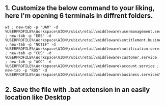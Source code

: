## 1. Customize the below command to your liking, here I'm opening 6 terminals in diffrent folders.
```
wt ; new-tab -p "UAM" -d %USERPROFILE%\Workspace\AION\rubix\retail\middleware\usermanagement.service ; new-tab -p "EBS" -d %USERPROFILE%\Workspace\AION\rubix\retail\middleware\entitlement.business.service ; new-tab -p "NOTIF" -d %USERPROFILE%\Workspace\AION\rubix\retail\middleware\notification.service ; new-tab -p "CUS" -d %USERPROFILE%\Workspace\AION\rubix\retail\middleware\customer.service ; new-tab -p "ACC" -d %USERPROFILE%\Workspace\AION\rubix\retail\middleware\account.service ; new-tab -p "RBS" -d %USERPROFILE%\Workspace\AION\rubix\retail\middleware\business.services\retail.business.service
```

## 2. Save the file with .bat extension in an easily location like Desktop


